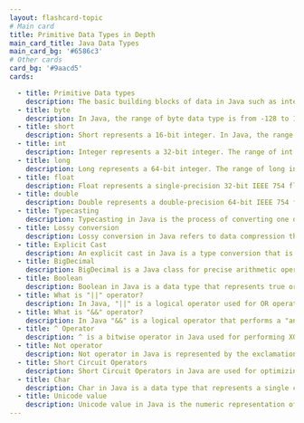 ```yaml
---
layout: flashcard-topic
# Main card
title: Primitive Data Types in Depth
main_card_title: Java Data Types
main_card_bg: '#6586c3'
# Other cards
card_bg: '#9aacd5'
cards:

  - title: Primitive Data types 
    description: The basic building blocks of data in Java such as integers, booleans, and characters.
  - title: byte
    description: In Java, the range of byte data type is from -128 to 127. It is an 8-bit signed two's complement integer.
  - title: short
    description: Short represents a 16-bit integer. In Java, the range of a short data type is from -32,768 to 32,767 (inclusive).
  - title: int
    description: Integer represents a 32-bit integer. The range of int in Java is -2,147,483,648 to 2,147,483,647.
  - title: long
    description: Long represents a 64-bit integer. The range of long in Java is -9,223,372,036,854,775,808 to 9,223,372,036,854,775,807.
  - title: float
    description: Float represents a single-precision 32-bit IEEE 754 floating-point number. The range of a float in Java is approximately 3.4E-38 to 3.4E+38.
  - title: double
    description: Double represents a double-precision 64-bit IEEE 754 floating-point number. The range of a double in Java is approximately 4.9e-324 to 1.8e+308.
  - title: Typecasting
    description: Typecasting in Java is the process of converting one data type into another.
  - title: Lossy conversion
    description: Lossy conversion in Java refers to data compression that results in loss of information.
  - title: Explicit Cast
    description: An explicit cast in Java is a type conversion that is explicitly declared by the programmer.
  - title: BigDecimal
    description: BigDecimal is a Java class for precise arithmetic operations on very large or very small numbers.
  - title: Boolean
    description: Boolean in Java is a data type that represents true or false values.
  - title: What is "||" operator?
    description: In Java, "||" is a logical operator used for OR operations.
  - title: What is "&&" operator?
    description: In Java "&&" is a logical operator that performs a "and" operation between two boolean values.
  - title: ^ Operator
    description: ^ is a bitwise operator in Java used for performing XOR operations.
  - title: Not operator
    description: Not operator in Java is represented by the exclamation mark (!) and is used to negate a boolean value.
  - title: Short Circuit Operators
    description: Short Circuit Operators in Java are used for optimizing logical expressions and improving program efficiency.
  - title: Char
    description: Char in Java is a data type that represents a single character.
  - title: Unicode value
    description: Unicode value in Java is the numeric representation of a character.
---
```

